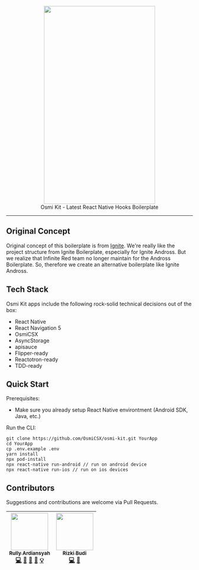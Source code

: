 <p align="center">
  <a href="https://github.com/OsmiCSX/osmi-kit" target="_blank"><img width="300" src="https://i.imgur.com/iUmHt0q.png" height="534"></a><br>
  Osmi Kit - Latest React Native Hooks Boilerplate
</p>

------

## Original Concept
Original concept of this boilerplate is from <a href="https://github.com/infinitered/ignite" target="_blank">Ignite</a>. We're really like the project structure from Ignite Boilerplate, especially for Ignite Andross. But we realize that Infinite Red team no longer maintain for the Andross Boilerplate. So, therefore we create an alternative boilerplate like Ignite Andross.

## Tech Stack
Osmi Kit apps include the following rock-solid technical decisions out of the box:
- React Native
- React Navigation 5
- OsmiCSX
- AsyncStorage
- apisauce
- Flipper-ready
- Reactotron-ready
- TDD-ready

## Quick Start
Prerequisites:
- Make sure you already setup React Native environtment (Android SDK, Java, etc.)

Run the CLI:
```
git clone https://github.com/OsmiCSX/osmi-kit.git YourApp
cd YourApp
cp .env.example .env
yarn install
npx pod-install
npx react-native run-android // run on android device
npx react-native run-ios // run on ios devices
```

## Contributors
Suggestions and contributions are welcome via Pull Requests.
<!-- ALL-CONTRIBUTORS-LIST:START - Do not remove or modify this section -->
| [<img src="https://avatars3.githubusercontent.com/u/8052370" width="100px;"/><br /><sub><b>Rully Ardiansyah</b></sub>](https://github.com/DeVoresyah)<br />[💻](https://github.com/OsmiCSX/osmi-kitcommits?author=DeVoresyah "Code") [📖](https://github.com/OsmiCSX/osmi-kitcommits?author=DeVoresyah "Documentation") [💬](#question-devoresyah "Answering Questions") [👀](#review-devoresyah "Reviewed Pull Requests") [💡](#idea-devoresyah "Idea & Concept") | [<img src="https://avatars3.githubusercontent.com/u/67543151?s=460&u=d1abfe2ce47c9b2d1c8e9721c79a424df68b9b12&v=4" width="100px;"/><br /><sub><b>Rizki Budi</b></sub>](https://github.com/rizbud)<br /> [💻](https://github.com/OsmiCSX/osmi-kitcommits?author=rizbud "Code") [💬](#question-rizbud "Answering Questions") |
| :---: | :---: |
<!-- ALL-CONTRIBUTORS-LIST:END -->
